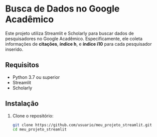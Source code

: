 # Busca de Dados no Google Acadêmico

Este projeto utiliza Streamlit e Scholarly para buscar dados de pesquisadores no Google Acadêmico. Especificamente, ele coleta informações de **citações**, **índice h**, e **índice i10** para cada pesquisador inserido.

## Requisitos

- Python 3.7 ou superior
- Streamlit
- Scholarly

## Instalação

1. Clone o repositório:
   ```bash
   git clone https://github.com/usuario/meu_projeto_streamlit.git
   cd meu_projeto_streamlit
